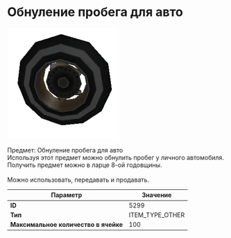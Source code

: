 # Обнуление пробега для авто

![Item Image](../img/5299.webp?raw=true)

Предмет: Обнуление пробега для авто<br>Используя этот предмет можно обнулить пробег у личного автомобиля.<br>Получить предмет можно в ларце 8-ой годовщины.<br><br>Можно использовать, передавать и продавать.


| Параметр | Значение |
|----------|----------|
| **ID** | 5299 |
| **Тип** | ITEM_TYPE_OTHER |
| **Максимальное количество в ячейке** | 100 |

